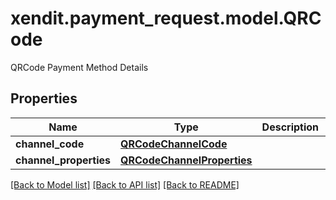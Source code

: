 # xendit.payment_request.model.QRCode

QRCode Payment Method Details

## Properties
| Name | Type | Description | Notes |
| ------------ | ------------- | ------------- | ------------- |
| **channel_code** | [**QRCodeChannelCode**](QRCodeChannelCode.md) |  | [optional]  |
| **channel_properties** | [**QRCodeChannelProperties**](QRCodeChannelProperties.md) |  | [optional]  |


[[Back to Model list]](../README.md#documentation-for-models) [[Back to API list]](../README.md#documentation-for-api-endpoints) [[Back to README]](../README.md)


